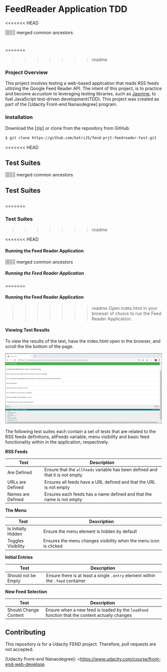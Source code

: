 # FeedReader Application TDD
<<<<<<< HEAD

||||||| merged common ancestors
#
#
=======
>>>>>>> readme



### Project Overview

This project involves testing a web-based application that reads RSS feeds utilizing the Google Feed Reader API. The intent of this project, is to practice and become accustom to leveraging testing libraries, such as [Jasmine], to fuel JavaScript test-driven development(TDD). This project was created as part of the [Udacity Front-end Nanaodegree] program.


### Installation

 Download the [zip] or clone from the repository from GitHub.
 ```sh
 $ git clone https://github.com/katriJS/fend-prjt-feedreader-test.git
 ```


<<<<<<< HEAD
## Test Suites
||||||| merged common ancestors
## Test Suites
##
=======
### Test Suites

>>>>>>> readme

<<<<<<< HEAD

#### Running the Feed Reader Application
||||||| merged common ancestors
##### Running the Feed Reader Application
=======
#### Running the Feed Reader Application
>>>>>>> readme
Open index.html in your browser of choice to run the Feed Reader Application.

#### Viewing Test Results
To view the results of the test, have the index.html open in the browser, and scroll the the bottom of the page.

![alt text](/img/feedreader.png)

The following test suites each contain a set of tests that are related to the RSS feeds definitions, allFeeds variable, menu visibility and basic feed functionality within in the application, respectively.

**RSS Feeds**

| Test | Description |
| ------ | ------ |
| Are Defined | Ensure that the `allFeeds` variable has been defined and that it is not empty |
| URLs are Defined | Ensures all feeds have a URL defined and that the URL is not empty |
| Names are Defined | Ensures each feeds has a name defined and that the name is not empty |

**The Menu**

| Test | Description |
| ------ | ------ |
| Is Initially Hidden | Ensure the menu element is hidden by default |
| Toggles Visibility | Ensures the menu changes visibility when the menu icon is clicked |

**Initial Entries**

| Test | Description |
| ------ | ------ |
| Should not be Empty | Ensure there is at least a single `.entry` element within the `.feed` container |

**New Feed Selection**

| Test | Description |
| ------ | ------ |
| Should Change Content | Ensure when a new feed is loaded by the `loadFeed` function that the content actually changes |


## Contributing

This repository is for a Udacity FEND project. Therefore, pull requests are not accepted.


[//]: # (reference links)
   [Jasmine]: <http://jasmine.github.io/>
   [Udacity Front-end Nanaodegree]: <https://www.udacity.com/course/front-end-web-develope
